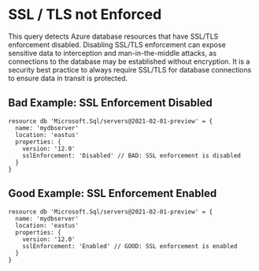 # SSL / TLS not Enforced

This query detects Azure database resources that have SSL/TLS enforcement disabled. Disabling SSL/TLS enforcement can expose sensitive data to interception and man-in-the-middle attacks, as connections to the database may be established without encryption. It is a security best practice to always require SSL/TLS for database connections to ensure data in transit is protected.

## Bad Example: SSL Enforcement Disabled

```bicep
resource db 'Microsoft.Sql/servers@2021-02-01-preview' = {
  name: 'mydbserver'
  location: 'eastus'
  properties: {
    version: '12.0'
    sslEnforcement: 'Disabled' // BAD: SSL enforcement is disabled
  }
}
```

## Good Example: SSL Enforcement Enabled

```bicep
resource db 'Microsoft.Sql/servers@2021-02-01-preview' = {
  name: 'mydbserver'
  location: 'eastus'
  properties: {
    version: '12.0'
    sslEnforcement: 'Enabled' // GOOD: SSL enforcement is enabled
  }
}
```
